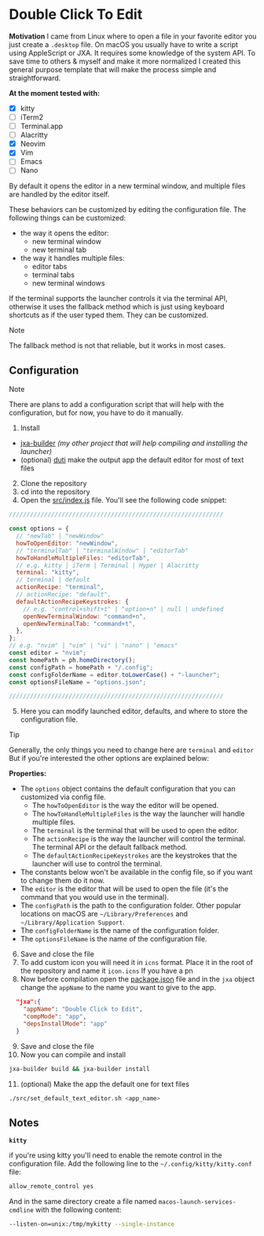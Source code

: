 # Double Click To Edit

**Motivation**
I came from Linux where to open a file in your favorite editor you just create a `.desktop` file. On macOS you usually have to write a script using AppleScript or JXA. It requires some knowledge of the system API. To save time to others & myself and make it more normalized I created this general purpose template that will make the process simple and straightforward.

**At the moment tested with:**

- [x] kitty
- [ ] iTerm2
- [ ] Terminal.app
- [ ] Alacritty
- [x] Neovim
- [x] Vim
- [ ] Emacs
- [ ] Nano

By default it opens the editor in a new terminal window, and multiple files are handled by the editor itself.

These behaviors can be customized by editing the configuration file.
The following things can be customized:

- the way it opens the editor:
  - new terminal window
  - new terminal tab
- the way it handles multiple files:
  - editor tabs
  - terminal tabs
  - new terminal windows

If the terminal supports the launcher controls it via the terminal API, otherwise it uses the fallback method which is just using keyboard shortcuts as if the user typed them. They can be customized.

> [!NOTE]
> The fallback method is not that reliable, but it works in most cases.

## Configuration

> [!NOTE]
> There are plans to add a configuration script that will help with the configuration, but for now, you have to do it manually.

1. Install

- [jxa-builder](https://github.com/seb0xff/jxa-builder) _(my other project that will help compiling and installing the launcher)_
- (optional) [duti](https://github.com/moretension/duti) make the output app the default editor for most of text files

2. Clone the repository
3. cd into the repository
4. Open the [src/index.js](src/index.js) file. You'll see the following code snippet:

```javascript
/////////////////////////////////////////////////////////////

const options = {
  // "newTab" | "newWindow"
  howToOpenEditor: "newWindow",
  // "terminalTab" | "terminalWindow" | "editorTab"
  howToHandleMultipleFiles: "editorTab",
  // e.g. kitty | iTerm | Terminal | Hyper | Alacritty
  terminal: "kitty",
  // terminal | default
  actionRecipe: "terminal",
  // actionRecipe: "default",
  defaultActionRecipeKeystrokes: {
    // e.g. "control+shift+t" | "option+n" | null | undefined
    openNewTerminalWindow: "command+n",
    openNewTerminalTab: "command+t",
  },
};
// e.g. "nvim" | "vim" | "vi" | "nano" | "emacs"
const editor = "nvim";
const homePath = ph.homeDirectory();
const configPath = homePath + "/.config";
const configFolderName = editor.toLowerCase() + "-launcher";
const optionsFileName = "options.json";

/////////////////////////////////////////////////////////////
```

5. Here you can modify launched editor, defaults, and where to store the configuration file.

> [!TIP]
> Generally, the only things you need to change here are `terminal` and `editor`
> But if you're interested the other options are explained below:

**Properties:**

- The `options` object contains the default configuration that you can customized via config file.
  - The `howToOpenEditor` is the way the editor will be opened.
  - The `howToHandleMultipleFiles` is the way the launcher will handle multiple files.
  - The `terminal` is the terminal that will be used to open the editor.
  - The `actionRecipe` is the way the launcher will control the terminal. The terminal API or the default fallback method.
  - The `defaultActionRecipeKeystrokes` are the keystrokes that the launcher will use to control the terminal.
- The constants below won't be available in the config file, so if you want to change them do it now.
- The `editor` is the editor that will be used to open the file (it's the command that you would use in the terminal).
- The `configPath` is the path to the configuration folder. Other popular locations on macOS are `~/Library/Preferences` and `~/Library/Application Support`.
- The `configFolderName` is the name of the configuration folder.
- The `optionsFileName` is the name of the configuration file.

6. Save and close the file
7. To add custom icon you will need it in `icns` format. Place it in the root of the repository and name it `icon.icns` If you have a pn
8. Now before compilation open the [package.json](package.json) file and in the `jxa` object change the `appName` to the name you want to give to the app.

```json
  "jxa":{
    "appName": "Double Click to Edit",
    "compMode": "app",
    "depsInstallMode": "app"
  }
```

9. Save and close the file
10. Now you can compile and install

```bash
jxa-builder build && jxa-builder install
```

11. (optional) Make the app the default one for text files

```bash
./src/set_default_text_editor.sh <app_name>
```

## Notes

**`kitty`**

if you're using kitty you'll need to enable the remote control in the configuration file. Add the following line to the `~/.config/kitty/kitty.conf` file:

```bash
allow_remote_control yes
```

And in the same directory create a file named `macos-launch-services-cmdline` with the following content:

```bash
--listen-on=unix:/tmp/mykitty --single-instance
```
